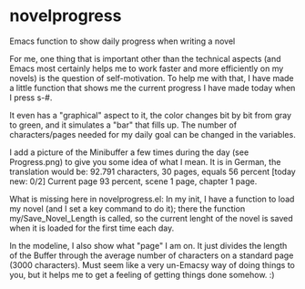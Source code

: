 # novelprogress
Emacs function to show daily progress when writing a novel

For me, one thing that is important other than the technical aspects (and Emacs most certainly helps me to work faster and more efficiently on my novels) is the question of self-motivation. To help me with that, I have made a little function that shows me the current progress I have made today when I press s-#.

It even has a "graphical" aspect to it, the color changes bit by bit from gray to green, and it simulates a "bar" that fills up. The number of characters/pages needed for my daily goal can be changed in the variables.

I add a picture of the Minibuffer a few times during the day (see Progress.png) to give you some idea of what I mean. It is in German, the translation would be: 92.791 characters, 30 pages, equals 56 percent [today new: 0/2] Current page 93 percent, scene 1 page, chapter 1 page.

What is missing here in novelprogress.el: In my init, I have a function to load my novel (and I set a key command to do it); there the function my/Save_Novel_Length is called, so the current lenght of the novel is saved when it is loaded for the first time each day. 

In the modeline, I also show what "page" I am on. It just divides the length of the Buffer through the average number of characters on a standard page (3000 characters). Must seem like a very un-Emacsy way of doing things to you, but it helps me to get a feeling of getting things done somehow. :)
